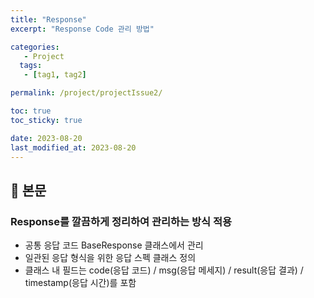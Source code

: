 ```yaml
---
title: "Response"
excerpt: "Response Code 관리 방법"

categories:
   - Project
  tags:
   - [tag1, tag2]

permalink: /project/projectIssue2/

toc: true
toc_sticky: true

date: 2023-08-20
last_modified_at: 2023-08-20
---
```


## 🔎 본문

### Response를 깔끔하게 정리하여 관리하는 방식 적용
- 공통 응답 코드 BaseResponse 클래스에서 관리
- 일관된 응답 형식을 위한 응답 스펙 클래스 정의
- 클래스 내 필드는 code(응답 코드) / msg(응답 메세지) / result(응답 결과) / timestamp(응답 시간)를 포함
